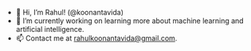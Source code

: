 - 👋 Hi, I’m Rahul! (@koonantavida)
- 🌱 I’m currently working on learning more about machine learning and artificial intelligence.
- 📫 Contact me at rahulkoonantavida@gmail.com.

<!---

koonantavida/koonantavida is a ✨ special ✨ repository because its `README.md` (this file) appears on your GitHub profile.
You can click the Preview link to take a look at your changes.

- 👀 I’m interested in ...
- 💞️ I’m looking to collaborate on ...

--->
